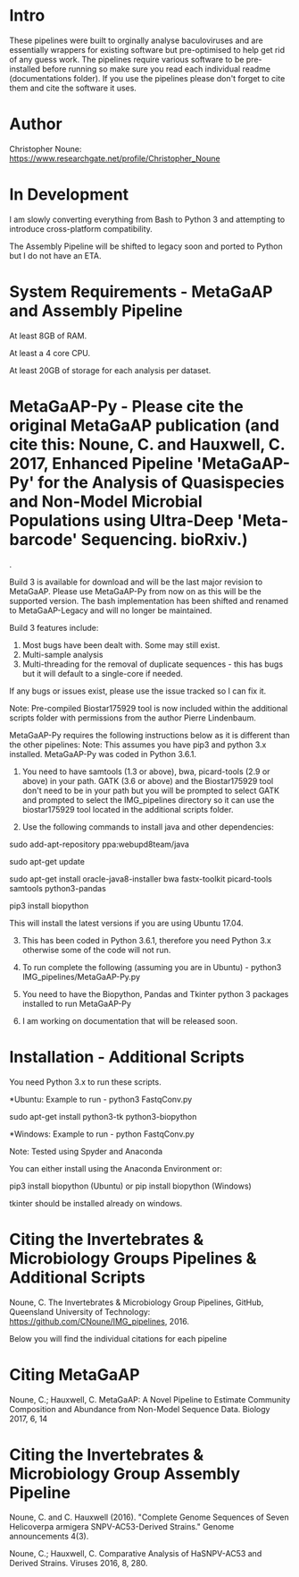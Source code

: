 # Intro
These pipelines were built to orginally analyse baculoviruses and are essentially wrappers for existing software but pre-optimised to help get rid of any guess work. The pipelines require various software to be pre-installed before running so make sure you read each individual readme (documentations folder). If you use the pipelines please don't forget to cite them and cite the software it uses.

# Author
Christopher Noune: https://www.researchgate.net/profile/Christopher_Noune

# In Development

I am slowly converting everything from Bash to Python 3 and attempting to introduce cross-platform compatibility.

The Assembly Pipeline will be shifted to legacy soon and ported to Python but I do not have an ETA.

# System Requirements - MetaGaAP and Assembly Pipeline

At least 8GB of RAM. 

At least a 4 core CPU. 

At least 20GB of storage for each analysis per dataset.

# MetaGaAP-Py - Please cite the original MetaGaAP publication (and cite this: Noune, C. and Hauxwell, C. 2017, Enhanced Pipeline 'MetaGaAP-Py' for the Analysis of Quasispecies and Non-Model Microbial Populations using Ultra-Deep 'Meta-barcode' Sequencing. bioRxiv.)
.

Build 3 is available for download and will be the last major revision to MetaGaAP. Please use MetaGaAP-Py from now on as this will be the supported version. The bash implementation has been shifted and renamed to MetaGaAP-Legacy and will no longer be maintained.

Build 3 features include:

1. Most bugs have been dealt with. Some may still exist. 
2. Multi-sample analysis
3. Multi-threading for the removal of duplicate sequences - this has bugs but it will default to a single-core if needed.

If any bugs or issues exist, please use the issue tracked so I can fix it.

Note: Pre-compiled Biostar175929 tool is now included within the additional scripts folder with permissions from the author Pierre Lindenbaum.

MetaGaAP-Py requires the following instructions below as it is different than the other pipelines: Note: This assumes you have pip3 and python 3.x installed. MetaGaAP-Py was coded in Python 3.6.1.

1. You need to have samtools (1.3 or above), bwa, picard-tools (2.9 or above) in your path. GATK (3.6 or above) and the Biostar175929 tool don't need to be in your path but you will be prompted to select GATK and prompted to select the IMG_pipelines directory so it can use the biostar175929 tool located in the additional scripts folder.

2. Use the following commands to install java and other dependencies:

sudo add-apt-repository ppa:webupd8team/java

sudo apt-get update

sudo apt-get install oracle-java8-installer bwa fastx-toolkit picard-tools samtools python3-pandas

pip3 install biopython

This will install the latest versions if you are using Ubuntu 17.04.

3. This has been coded in Python 3.6.1, therefore you need Python 3.x otherwise some of the code will not run.

4. To run complete the following (assuming you are in Ubuntu) - python3 IMG_pipelines/MetaGaAP-Py.py

5. You need to have the Biopython, Pandas and Tkinter python 3 packages installed to run MetaGaAP-Py

6. I am working on documentation that will be released soon.


# Installation - Additional Scripts 

You need Python 3.x to run these scripts.

*Ubuntu: Example to run - python3 FastqConv.py

sudo apt-get install python3-tk python3-biopython

*Windows: Example to run - python FastqConv.py

Note: Tested using Spyder and Anaconda

You can either install using the Anaconda Environment or:

pip3 install biopython (Ubuntu) or pip install biopython (Windows)

tkinter should be installed already on windows.

# Citing the Invertebrates & Microbiology Groups Pipelines & Additional Scripts

Noune, C. The Invertebrates & Microbiology Group Pipelines, GitHub, Queensland University of Technology: https://github.com/CNoune/IMG_pipelines, 2016.

Below you will find the individual citations for each pipeline

# Citing MetaGaAP

Noune, C.; Hauxwell, C. MetaGaAP: A Novel Pipeline to Estimate Community Composition and Abundance from Non-Model Sequence Data. Biology 2017, 6, 14

# Citing the Invertebrates & Microbiology Group Assembly Pipeline

Noune, C. and C. Hauxwell (2016). "Complete Genome Sequences of Seven Helicoverpa armigera SNPV-AC53-Derived Strains." Genome announcements 4(3).

Noune, C.; Hauxwell, C. Comparative Analysis of HaSNPV-AC53 and Derived Strains. Viruses 2016, 8, 280.
